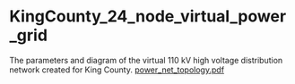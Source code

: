 # KingCounty_24_node_virtual_power_grid
The parameters and diagram of the virtual 110 kV high voltage distribution network created for King County.
[power_net_topology.pdf](https://github.com/Xinyi-0724/KingCounty_24_node_virtual_power_grid/files/11206864/power_net_topology.pdf)
